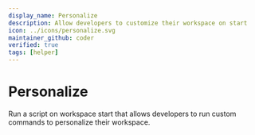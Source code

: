 ```yaml
---
display_name: Personalize
description: Allow developers to customize their workspace on start
icon: ../icons/personalize.svg
maintainer_github: coder
verified: true
tags: [helper]
---
```


# Personalize

Run a script on workspace start that allows developers to run custom commands to personalize their workspace.
